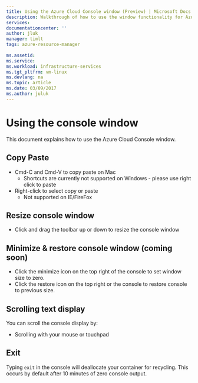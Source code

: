 ```yaml
---
title: Using the Azure Cloud Console window (Preview) | Microsoft Docs
description: Walkthrough of how to use the window functionality for Azure Cloud Console.
services: 
documentationcenter: ''
author: jluk
manager: timlt
tags: azure-resource-manager
 
ms.assetid: 
ms.service: 
ms.workload: infrastructure-services
ms.tgt_pltfrm: vm-linux
ms.devlang: na
ms.topic: article
ms.date: 03/09/2017
ms.author: juluk
---
```


# Using the console window
This document explains how to use the Azure Cloud Console window.

## Copy Paste
* Cmd-C and Cmd-V to copy paste on Mac
  * Shortcuts are currently not supported on Windows - please use right click to paste
* Right-click to select copy or paste
  * Not supported on IE/FireFox

## Resize console window
* Click and drag the toolbar up or down to resize the console window

## Minimize & restore console window (coming soon)
* Click the minimize icon on the top right of the console to set window size to zero.
* Click the restore icon on the top right or the console to restore console to previous size.

## Scrolling text display
You can scroll the console display by: <br>
* Scrolling with your mouse or touchpad

## Exit
Typing `exit` in the console will deallocate your container for recycling. This occurs by default after 10 minutes of zero console output.